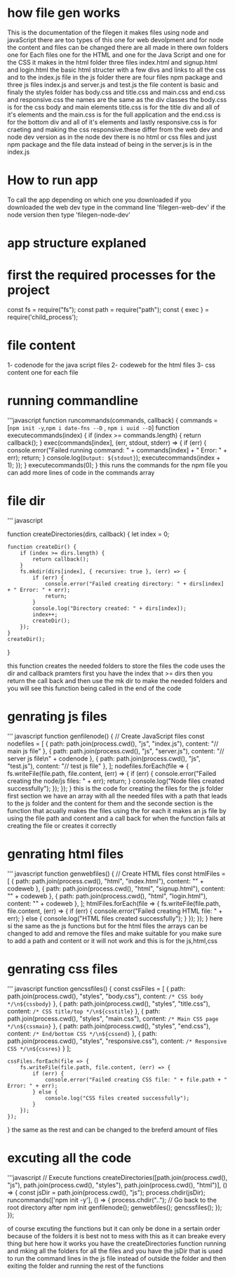  # how file gen works
 This is the documentation of the filegen it makes files using node and javaScript there are too types of this one for web devolpment and for node the content and files can be changed there are all made in there own folders one for Each files one for the HTML and one for the Java Script and one for the CSS it makes in the html folder three files index.html and signup.html and login.html the basic html structer with a few divs and links to all the css and to the index.js file in the js folder there are four files npm package and three js files index.js
 and server.js and test.js  the file content is basic and finaly the styles folder has body.css and title.css and main.css and end.css and responsive.css the names are the same as the div classes the body.css is for the css body and main elements title.css is for the title div and all of it's elements and the main.css is for the full application and the end.css is for the 
 bottom div and all of it's elements and lastly responsive.css is for craeting and making the css responsive.these differ from the web dev and node dev version as in the node dev there is no html or css files and just npm package and the file data instead of being in the server.js is in the index.js 
 # How to run app
 To call the app depending on which one you downloaded if you downloaded the web dev type in the command line 
'filegen-web-dev' if the node version then type 'filegen-node-dev'

# app structure explaned

  # first the required processes for the project

 const fs = require("fs");
const path = require("path");
const { exec } = require('child_process');

# file content

1- codenode for the java script files
2- codeweb for the html files
3- css content one for each file

# running commandline 
'''javascript
function runcommands(commands, callback) {
        commands = [`npm init -y`,`npm i date-fns --D` , `npm i uuid --D`]
    function executecommands(index) {
        if (index >= commands.length) {
            return callback();
        }
        exec(commands[index], (err, stdout, stderr) => {
            if (err) {
                console.error("Failed running command: " + commands[index] + " Error: " + err);
                return;
            }
            console.log(`Output: ${stdout}`);
            executecommands(index + 1);
        });
    }
    executecommands(0);
}
this runs the commands for the npm file you can add more  lines of code in the commands array
# file dir
''' javascript

function createDirectories(dirs, callback) {
    let index = 0;

    function createDir() {
        if (index >= dirs.length) {
            return callback();
        }
        fs.mkdir(dirs[index], { recursive: true }, (err) => {
            if (err) {
                console.error("Failed creating directory: " + dirs[index] + " Error: " + err);
                return;
            }
            console.log("Directory created: " + dirs[index]);
            index++;
            createDir();
        });
    }
    createDir();
}

this function creates the needed folders to store the files the code uses the dir and callback pramters first you have the index that >= dirs then you return the call back and then use the mk dir to make the needed folders and you will see this function being called in the end of the code 
# genrating js files

''' javascript
function genfilenode() {
    // Create JavaScript files
    const nodefiles = [
        { path: path.join(process.cwd(), "js", "index.js"), content: "// main js file" },
        { path: path.join(process.cwd(), "js", "server.js"), content: "// server js file\n" + codenode },
        { path: path.join(process.cwd(), "js", "test.js"), content: "// test js file" },
    ];
    nodefiles.forEach(file => {
        fs.writeFile(file.path, file.content, (err) => {
            if (err) {
                console.error("Failed creating the node/js files: " + err);
                return;
            }
            console.log("Node files created successfully");
        });
    });
}
this is the code for creating the files for the js folder first section we have an array with all the needed files with a path that leads to the js folder and the content for them and the seconde section is the function that acually makes the files using the for each it makes an js file by using the file path and content and a call back for when the function fails at creating the file or creates it correctly

# genrating html files
''' javascript
function genwebfiles() {
    // Create HTML files
    const htmlFiles = [
        { path: path.join(process.cwd(), "html", "index.html"), content: "<!-- main HTML page -->" + codeweb },
        { path: path.join(process.cwd(), "html", "signup.html"), content: "<!-- main HTML page -->" + codeweb },
        { path: path.join(process.cwd(), "html", "login.html"), content: "<!-- main HTML page -->" + codeweb },
    ];
    htmlFiles.forEach(file => {
        fs.writeFile(file.path, file.content, (err) => {
            if (err) {
                console.error("Failed creating HTML file: " + err);
            } else {
                console.log("HTML files created successfully");
            }
        });
    });
}
here si the same as the js functions but for the html files the arrays can be changed to add and remove the files and make suitable for you make sure to add a path and content or it will not work and this is for the js,html,css


# genrating css files
''' javascript
function gencssfiles() {
    const cssFiles = [
        { path: path.join(process.cwd(), "styles", "body.css"), content: `/* CSS body */\n${cssbody}` },
        { path: path.join(process.cwd(), "styles", "title.css"), content: `/* CSS title/top */\n${csstitle}` },
        { path: path.join(process.cwd(), "styles", "main.css"), content: `/* Main CSS page */\n${cssmain}` },
        { path: path.join(process.cwd(), "styles", "end.css"), content: `/* End/bottom CSS */\n${cssend}` },
        { path: path.join(process.cwd(), "styles", "responsive.css"), content: `/* Responsive CSS */\n${cssres}` }
    ];

    cssFiles.forEach(file => {
        fs.writeFile(file.path, file.content, (err) => {
            if (err) {
                console.error("Failed creating CSS file: " + file.path + " Error: " + err);
            } else {
                console.log("CSS files created successfully");
            }
        });
    });
}
the same as the rest and can be changed to the breferd amount of files

# excuting all the code 

'''javascript 
// Execute functions
createDirectories([path.join(process.cwd(), "js"), path.join(process.cwd(), "styles"), path.join(process.cwd(), "html")], () => {
    const jsDir = path.join(process.cwd(), "js");
    process.chdir(jsDir);
    runcommands(['npm init -y'], () => {
        process.chdir("..");  // Go back to the root directory after npm init
        genfilenode();
        genwebfiles();
        gencssfiles();
    });
});

of course excuting the functions but it can only be done in a sertain order because of the folders it is best not to mess with this as it can breake every thing but here how it works you have the createDirectories function running and mking all the folders for all the files and you have the jsDir that is used to run the command lines in the js file instead of outside the folder and then exiting the folder and running the rest of the functions



